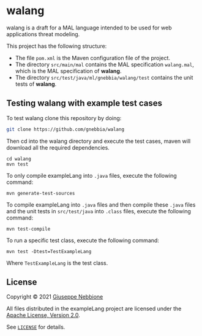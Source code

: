 # walang

walang is a draft for a MAL language intended to be used for web applications
threat modeling.

This project has the following structure:

* The file `pom.xml` is the Maven configuration file of the project.
* The directory `src/main/mal` contains the MAL specification
  `walang.mal`, which is the MAL specification of **walang**.
* The directory `src/test/java/ml/gnebbia/walang/test`
  contains the unit tests of **walang**.


## Testing walang with example test cases

To test walang clone this repository by doing:

```sh
git clone https://github.com/gnebbia/walang
```

Then cd into the walang directory and execute the
test cases, maven will download all the required dependencies.

```
cd walang
mvn test
```

To only compile exampleLang into `.java` files, execute the following
command:

```
mvn generate-test-sources
```

To compile exampleLang into `.java` files and then compile these
`.java` files and the unit tests in `src/test/java` into `.class`
files, execute the following command:

```
mvn test-compile
```


To run a specific test class, execute the following command:

```
mvn test -Dtest=TestExampleLang
```

Where `TestExampleLang` is the test class.

## License

Copyright © 2021 [Giuseppe Nebbione](https://gnebbia.ml/)

All files distributed in the exampleLang project are licensed under the [Apache License, Version 2.0](https://www.apache.org/licenses/LICENSE-2.0).

See [`LICENSE`](LICENSE) for details.
